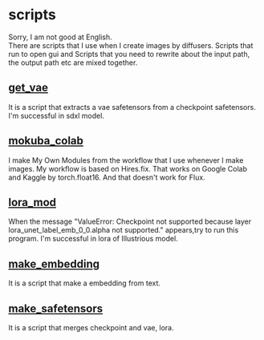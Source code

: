 # scripts
Sorry, I am not good at English.<br>
There are scripts that I use when I create images by diffusers. Scripts that run to open gui and Scripts that you need to rewrite about the input path, the output path etc are mixed together.<br>
## [get_vae](https://github.com/MokubaAttack/scripts/tree/main/get_vae)
It is a script that extracts a vae safetensors from a checkpoint safetensors. I'm successful in sdxl model.
## [mokuba_colab](https://github.com/MokubaAttack/scripts/tree/main/mokuba_colab)
I make My Own Modules from the workflow that I use whenever I make images. My workflow is based on Hires.fix. That works on Google Colab and Kaggle by torch.float16. And that doesn't work for Flux.
## [lora_mod](https://github.com/MokubaAttack/scripts/tree/main/lora_mod)
When the message "ValueError: Checkpoint not supported because layer lora_unet_label_emb_0_0.alpha not supported." appears,try to run this program. I'm successful in lora of Illustrious model.
## [make_embedding](https://github.com/MokubaAttack/scripts/tree/main/make_embedding)
It is a script that make a embedding from text.
## [make_safetensors](https://github.com/MokubaAttack/scripts/tree/main/make_safetensors)
It is a script that merges checkpoint and vae, lora.
